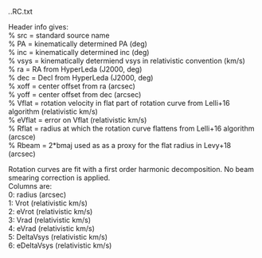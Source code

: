 *.*.RC.txt

Header info gives:  
% src = standard source name  
% PA = kinematically determined PA (deg)  
% inc =  kinematically determined inc (deg)  
% vsys = kinematically determiend vsys in relativistic convention (km/s)  
% ra = RA from HyperLeda (J2000, deg)  
% dec = Decl from HyperLeda (J2000, deg)  
% xoff = center offset from ra (arcsec)  
% yoff = center offset from dec (arcsec)  
% Vflat = rotation velocity in flat part of rotation curve from Lelli+16 algorithm (relativistic km/s)  
% eVflat = error on Vflat (relativistic km/s)  
% Rflat = radius at which the rotation curve flattens from Lelli+16 algorithm (arcsce)  
% Rbeam = 2*bmaj used as as a proxy for the flat radius in Levy+18 (arcsec)  

Rotation curves are fit with a first order harmonic decomposition. No beam smearing correction is applied.  
Columns are:  
0: radius (arcsec)  
1: Vrot (relativistic km/s)  
2: eVrot (relativistic km/s)  
3: Vrad (relativistic km/s)  
4: eVrad (relativistic km/s)  
5: DeltaVsys (relativistic km/s)  
6: eDeltaVsys (relativistic km/s)  
